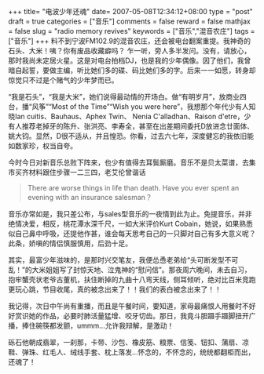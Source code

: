 +++
title= "电波少年还魂"
date= 2007-05-08T12:34:12+08:00
type = "post"
draft = true
categories = ["音乐"]
comments = false
reward = false
mathjax = false
slug = "radio memory revives"
keywords = ["音乐","混音农庄"]
tags = ["音乐"]
+++
料不到宁波FM102.9的混音农庄，还会被电台翻案重提。我神奇的石头、大米！咦？你有废品收藏癖吗？ 乍一听，旁人多半发问。没有，请放心，那时我尚未定居火星。这是对电台拍档DJ，也是我的少年偶像。因了他们，我曾暗自起誓，要做主编，听比她们多的碟、码比她们多的字。后来一一如愿，转身却惊觉只不过是个赌气的少年梦而已。
<!--more-->
“我是石头”，“我是大米”，她们说得最动情的开场白。做“有明岁月”，放商业四台，播“风筝”“Most of the Time”“Wish you were here”，我想那个年代少有人知晓Ian cuitis、Bauhaus、Aphex Twin、 Nenia C'alladhan、Raison d'etre，少有人推荐老掉牙的陈升、张洪亮、李寿全，甚至在出差期间委托D放进念廿面体、姚大钧。显然，D很不适从，并且惶恐。你看，过去六七年，深度健忘的我依旧能如数家珍，权当自夸。

今时今日对新音乐总败下阵来，也少有值得去耳鬓厮磨。音乐不是贝太菜谱，去集市买齐材料跟住步骤一二三四，老艾伦曾谐话

>There are worse things in life than death. Have you ever spent an evening with an insurance salesman？

音乐亦常如是，我只差公布，与sales型音乐的一夜情到此为止。免提音乐，并非绝情决爱，相反，桃花潭水深千尺，一如大米评价Kurt Cobain，她说，如果熟悉似自己鼻中呼吸，还提他作甚，谁会每天思考自己的一只脚对自己有多大意义呢？此条，娇嗔的情侣慎服慎用，后劲十足。

其实，最富少年滋味的，是那时兴交笔友，我便怂恿老弟给“头可断发型不可乱！”的大米姐姐写了封惊天地、泣鬼神的“慰问信”。那夜周六晚间，未去自习，抱牢蟹壳状老爷古董机，扶住断掉的九曲十八弯天线，侧耳倾听，绝对比百米竞跑更玩心跳，节目收尾，真的被念出来了！！我们的表白被念出来了！！

我记得，次日中午尚有重播，而且是午餐时间，要知道，家母最痛恨人用餐时不好好赏识她的作品，必要时肺活量猛增、咬牙切齿。那日，我竟斗胆蹑手蹑脚扭开广播，捧住碗筷都发颤，ummm...允许我辩解，是激动！

砾石他朝成翡翠，一刹那，卡带、沙包、橡皮筋、粮票、信笺、钮扣、蒲扇、凉鞋、弹珠、红毛人、绒线手套、枕上落发…怀念的，不怀念的，统统都翻柜而出，还魂了！